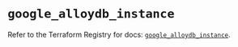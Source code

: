 # `google_alloydb_instance`

Refer to the Terraform Registry for docs: [`google_alloydb_instance`](https://registry.terraform.io/providers/hashicorp/google/5.37.0/docs/resources/alloydb_instance).
